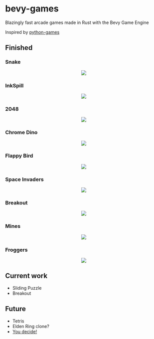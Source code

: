 # bevy-games

Blazingly fast arcade games made in Rust with the Bevy Game Engine

Inspired by [python-games](https://inventwithpython.com/pygame/)

## Finished

### Snake

<p align="center">
  <img src="https://github.com/lframosferreira/bevy-games/assets/84649544/d114e3d4-411c-4d1a-8362-63bf4b62a561">
</p>

### InkSpill

<p align="center">
  <img src="https://github.com/lframosferreira/bevy-games/assets/84649544/bfd363b0-15fb-4518-b4a2-3c5fa8391748">
</p>

### 2048

<p align="center">
  <img src="https://github.com/lframosferreira/bevy-games/assets/84649544/85cf8f86-756f-4b81-980c-10f7b540beb7">
</p>

### Chrome Dino

<p align="center">
  <img src="https://github.com/lframosferreira/bevy-games/assets/84649544/3e7e3bfe-722d-4d06-a37d-d34c89d88d32">
</p>

### Flappy Bird

<p align="center">
  <img src="https://github.com/lframosferreira/bevy-games/assets/84649544/7af6cc62-d5a2-4839-8443-3972be242255">
</p>

### Space Invaders

<p align="center">
  <img src="https://github.com/lframosferreira/bevy-games/assets/84649544/b290439a-3d97-44b4-a6d2-2699f0dcf228">
</p>

### Breakout

<p align="center">
  <img src="https://github.com/lframosferreira/bevy-games/assets/84649544/414a40e4-8656-434a-80df-f109ab285288">
</p>

### Mines

<p align="center">
  <img src="https://github.com/lframosferreira/bevy-games/assets/84649544/fffa41b1-d7c8-4b8b-bb1c-588f53015fc6">
</p>

### Froggers

<p align="center">
  <img src="https://github.com/lframosferreira/bevy-games/assets/84649544/ef2201b0-c68a-4836-b92a-9b840543e42c">
</p>

## Current work

- Sliding Puzzle
- Breakout

## Future

- Tetris
- Elden Ring clone?
- [You decide!](https://github.com/lframosferreira/bevy-games/issues/new?assignees=&labels=&projects=&template=game-request.md&title=%5BNew+Game+Request%5D+)

